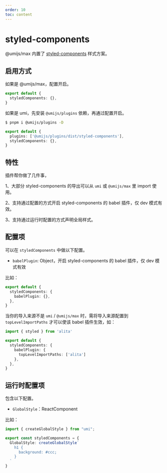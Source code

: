 ```yaml
---
order: 10
toc: content
---
```

# styled-components

@umijs/max 内置了 [styled-components](https://styled-components.com/) 样式方案。

## 启用方式

如果是 @umijs/max，配置开启。

```ts {2}
export default {
  styledComponents: {},
}
```

如果是 umi，先安装 `@umijs/plugins` 依赖，再通过配置开启。

```bash
$ pnpm i @umijs/plugins -D
```

```ts
export default {
  plugins: ['@umijs/plugins/dist/styled-components'],
  styledComponents: {},
}
```

## 特性

插件帮你做了几件事，

1、大部分 styled-components 的导出可以从 `umi` 或 `@umijs/max` 里 import 使用。

2、支持通过配置的方式开启 styled-components 的 babel 插件，仅 dev 模式有效。

3、支持通过运行时配置的方式声明全局样式。

## 配置项

可以在 `styledComponents` 中做以下配置。

- `babelPlugin`: Object，开启 styled-components 的 babel 插件，仅 dev 模式有效

比如：

```ts
export default {
  styledComponents: {
    babelPlugin: {},
  },
}
```

当你的导入来源不是 `umi` / `@umijs/max` 时，需将导入来源配置到 `topLevelImportPaths` 才可以使该 babel 插件生效，如：

```ts
import { styled } from 'alita'
```

```ts
export default {
  styledComponents: {
    babelPlugin: {
      topLevelImportPaths: ['alita']
    },
  },
}
```

## 运行时配置项

包含以下配置。

- `GlobalStyle`：ReactComponent

比如：

```ts
import { createGlobalStyle } from "umi";

export const styledComponents = {
  GlobalStyle: createGlobalStyle`
    h1 {
      background: #ccc;
    }
  `
}
```

